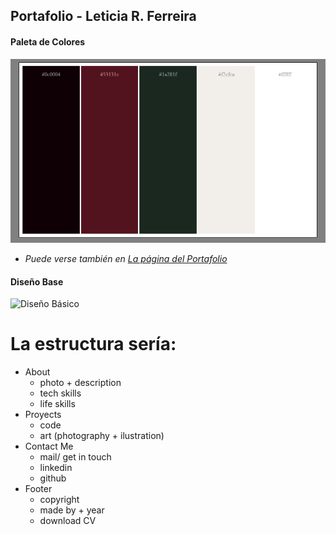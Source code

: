 ## Portafolio - Leticia R. Ferreira

#### Paleta de Colores

![Paleta de Colores](/assets/img/paleta.png)

* *Puede verse también en [La página del Portafolio](https://helvette.github.io/helvette/)*

#### Diseño Base
![Diseño Básico](/assets/img/diseñomuybase.png)

# La estructura sería:
* About
	* photo + description
	* tech skills
	* life skills
* Proyects
	* code
	* art (photography + ilustration)
* Contact Me
	* mail/ get in touch
	* linkedin
	* github
* Footer
	* copyright
	* made by + year
	* download CV